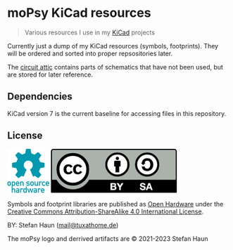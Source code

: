# moPsy KiCad resources

> Various resources I use in my [KiCad](https://www.kicad.org/) projects

Currently just a dump of my KiCad resources (symbols, footprints).
They will be ordered and sorted into proper repsositories later.

The [circuit attic](circuit_attic.kicad_sch) contains parts of schematics that have not been used, but are stored for later reference.

## Dependencies

KiCad version 7 is the current baseline for accessing files in this repository.

## License

[![](doc/oshw-logo-100-px.png "OpenSource Hardware Logo")](https://www.oshwa.org/)   [![](doc/CC-by-sa.png "CC BY-SA Logo")](https://creativecommons.org/licenses/by-sa/4.0/)

Symbols and footprint libraries are published as [Open Hardware](https://www.oshwa.org/) under the [Creative Commons Attribution-ShareAlike 4.0 International License](https://creativecommons.org/licenses/by-sa/4.0/).

BY: Stefan Haun (mail@tuxathome.de)

The moPsy logo and derrived artifacts are © 2021-2023 Stefan Haun
